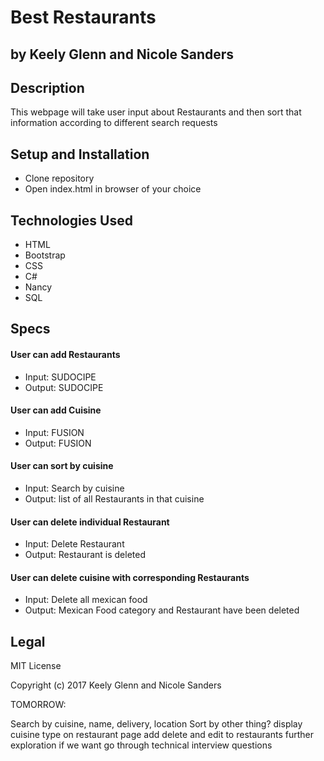 # Best Restaurants
## by Keely Glenn and Nicole Sanders

## Description

This webpage will take user input about Restaurants and then sort that information according to different search requests

## Setup and Installation

* Clone repository
* Open index.html in browser of your choice

## Technologies Used

* HTML
* Bootstrap
* CSS
* C#
* Nancy
* SQL

## Specs
#### User can add Restaurants
* Input: SUDOCIPE
* Output: SUDOCIPE


#### User can add Cuisine
* Input: FUSION
* Output:  FUSION


#### User can sort by cuisine
* Input: Search by cuisine
* Output: list of all Restaurants in that cuisine

#### User can delete individual Restaurant
* Input: Delete Restaurant
* Output: Restaurant is deleted

#### User can delete cuisine with corresponding Restaurants
* Input: Delete all mexican food
* Output: Mexican Food category and Restaurant have been deleted

## Legal
MIT License

Copyright (c) 2017 Keely Glenn and Nicole Sanders



TOMORROW:

Search by cuisine, name, delivery, location
Sort by other thing?
display cuisine type on restaurant page
add delete and edit to restaurants
further exploration if we want
go through technical interview questions
